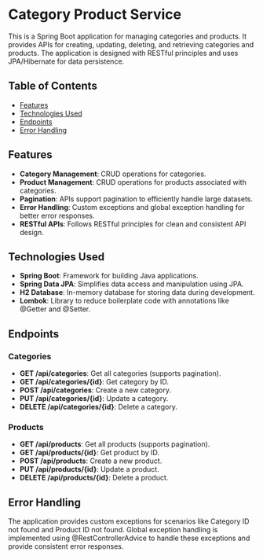 


# Category Product Service

This is a Spring Boot application for managing categories and products. It provides APIs for creating, updating, deleting, and retrieving categories and products. The application is designed with RESTful principles and uses JPA/Hibernate for data persistence.

## Table of Contents
- [Features](#features)
- [Technologies Used](#technologies-used)
- [Endpoints](#endpoints)
- [Error Handling](#error-handling)

## Features
- **Category Management**: CRUD operations for categories.
- **Product Management**: CRUD operations for products associated with categories.
- **Pagination**: APIs support pagination to efficiently handle large datasets.
- **Error Handling**: Custom exceptions and global exception handling for better error responses.
- **RESTful APIs**: Follows RESTful principles for clean and consistent API design.

## Technologies Used
- **Spring Boot**: Framework for building Java applications.
- **Spring Data JPA**: Simplifies data access and manipulation using JPA.
- **H2 Database**: In-memory database for storing data during development.
- **Lombok**: Library to reduce boilerplate code with annotations like @Getter and @Setter.

## Endpoints
### Categories
- **GET /api/categories**: Get all categories (supports pagination).
- **GET /api/categories/{id}**: Get category by ID.
- **POST /api/categories**: Create a new category.
- **PUT /api/categories/{id}**: Update a category.
- **DELETE /api/categories/{id}**: Delete a category.

### Products
- **GET /api/products**: Get all products (supports pagination).
- **GET /api/products/{id}**: Get product by ID.
- **POST /api/products**: Create a new product.
- **PUT /api/products/{id}**: Update a product.
- **DELETE /api/products/{id}**: Delete a product.

## Error Handling
The application provides custom exceptions for scenarios like Category ID not found and Product ID not found. Global exception handling is implemented using @RestControllerAdvice to handle these exceptions and provide consistent error responses.
